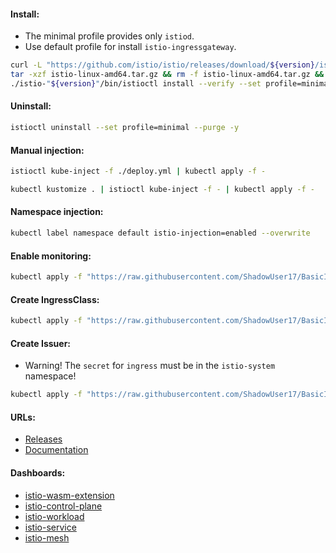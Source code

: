 #### Install:
- The minimal profile provides only `istiod`.
- Use default profile for install `istio-ingressgateway`.
```bash
curl -L "https://github.com/istio/istio/releases/download/${version}/istio-${version}-linux-amd64.tar.gz" -o istio-linux-amd64.tar.gz && \
tar -xzf istio-linux-amd64.tar.gz && rm -f istio-linux-amd64.tar.gz && \
./istio-"${version}"/bin/istioctl install --verify --set profile=minimal -y
```

#### Uninstall:
```bash
istioctl uninstall --set profile=minimal --purge -y
```

#### Manual injection:
```bash
istioctl kube-inject -f ./deploy.yml | kubectl apply -f -
```
```bash
kubectl kustomize . | istioctl kube-inject -f - | kubectl apply -f -
```

#### Namespace injection:
```bash
kubectl label namespace default istio-injection=enabled --overwrite
```

#### Enable monitoring:
```bash
kubectl apply -f "https://raw.githubusercontent.com/ShadowUser17/BasicInstalls/master/istio/prom-operator.yml"
```

#### Create IngressClass:
```bash
kubectl apply -f "https://raw.githubusercontent.com/ShadowUser17/BasicInstalls/master/istio/ingress-class.yml"
```

#### Create Issuer:
- Warning! The `secret` for `ingress` must be in the `istio-system` namespace!
```bash
kubectl apply -f "https://raw.githubusercontent.com/ShadowUser17/BasicInstalls/master/istio/ingress-issuer.yml"
```

#### URLs:
- [Releases](https://github.com/istio/istio/releases)
- [Documentation](https://istio.io/latest/docs/)

#### Dashboards:
- [istio-wasm-extension](https://grafana.com/grafana/dashboards/13277-istio-wasm-extension-dashboard/)
- [istio-control-plane](https://grafana.com/grafana/dashboards/7645-istio-control-plane-dashboard/)
- [istio-workload](https://grafana.com/grafana/dashboards/7630-istio-workload-dashboard/)
- [istio-service](https://grafana.com/grafana/dashboards/7636-istio-service-dashboard/)
- [istio-mesh](https://grafana.com/grafana/dashboards/7639-istio-mesh-dashboard/)
